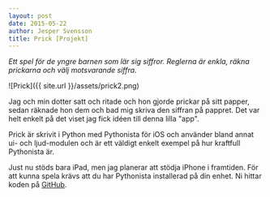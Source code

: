 ```yaml
---
layout: post
date: 2015-05-22
author: Jesper Svensson
title: Prick [Projekt]
---
```


*Ett spel för de yngre barnen som lär sig siffror. Reglerna är enkla, räkna prickarna och välj motsvarande siffra.*

![Prick]({{ site.url }}/assets/prick2.png)

Jag och min dotter satt och ritade och hon gjorde prickar på sitt papper, sedan räknade hon dem och bad mig skriva den siffran på pappret. Det var helt enkelt på det viset jag fick idéen till denna lilla "app".

Prick är skrivit i Python med Pythonista för iOS och använder bland annat ui- och ljud-modulen och är ett väldigt enkelt exempel på hur kraftfull Pythonista är.

Just nu stöds bara iPad, men jag planerar att stödja iPhone i framtiden. För att kunna spela krävs att du har Pythonista installerad på din enhet. Ni hittar koden på [GitHub](https://github.com/jesperpsvensson/Pythonista-scripts).
